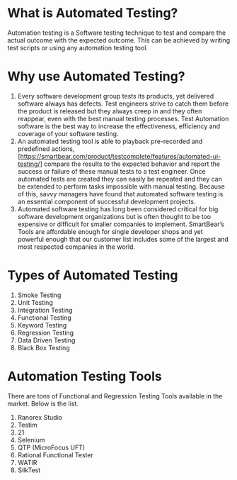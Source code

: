 #  What is Automated Testing? 
Automation testing is a Software testing technique to test and compare the actual outcome with the expected outcome. This can be achieved by writing test scripts or using any automation testing tool. 
# Why use Automated Testing?
1. Every software development group tests its products, yet delivered software always has defects. Test engineers strive to catch them before the product is released but they always creep in and they often reappear, even with the best manual testing processes. Test Automation software is the best way to increase the effectiveness, efficiency and coverage of your software testing.
2. An automated testing tool is able to playback pre-recorded and predefined actions, [https://smartbear.com/product/testcomplete/features/automated-ui-testing/] compare the results to the expected behavior and report the success or failure of these manual tests to a test engineer. Once automated tests are created they can easily be repeated and they can be extended to perform tasks impossible with manual testing. Because of this, savvy managers have found that automated software testing is an essential component of successful development projects.
3. Automated software testing has long been considered critical for big software development organizations but is often thought to be too expensive or difficult for smaller companies to implement. SmartBear’s Tools are affordable enough for single developer shops and yet powerful enough that our customer list includes some of the largest and most respected companies in the world.

# Types of Automated Testing
1. Smoke Testing
2. Unit Testing
3. Integration Testing
4. Functional Testing
5. Keyword Testing
6. Regression Testing
7. Data Driven Testing
8. Black Box Testing

# Automation Testing Tools
There are tons of Functional and Regression Testing Tools available in the market. Below is the list. 

1. Ranorex Studio
2. Testim
3. 21
4. Selenium
5. QTP (MicroFocus UFT)
6. Rational Functional Tester
7. WATIR
8. SilkTest
